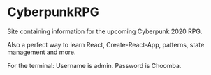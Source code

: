 # CyberpunkRPG
Site containing information for the upcoming Cyberpunk 2020 RPG. 

Also a perfect way to learn React, Create-React-App, patterns, state management and more.

For the terminal: 
Username is admin.
Password is Choomba.
